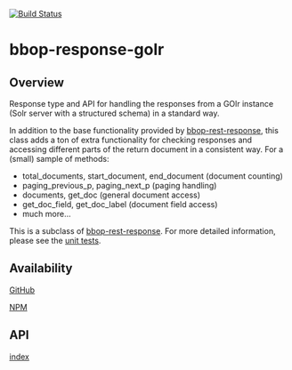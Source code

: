 [![Build Status](https://travis-ci.org/berkeleybop/bbop-response-golr.svg)](https://travis-ci.org/berkeleybop/bbop-response-golr)

# bbop-response-golr

## Overview

Response type and API for handling the responses from a GOlr instance
(Solr server with a structured schema) in a standard way.

In addition to the base functionality provided by [bbop-rest-response](https://github.com/berkeleybop/bbop-rest-response), this class adds a ton of extra functionality for checking responses and accessing different parts of the return document in a consistent way. For a (small) sample of methods:

* total\_documents, start\_document, end\_document (document counting)
* paging\_previous\_p, paging\_next\_p (paging handling)
* documents, get\_doc (general document access)
* get\_doc\_field, get\_doc\_label (document field access)
* much more...

This is a subclass of [bbop-rest-response](https://github.com/berkeleybop/bbop-rest-response). For more detailed information, please see
the [unit tests](https://github.com/berkeleybop/bbop-response-golr/tree/master/tests).

## Availability

[GitHub](https://github.com/berkeleybop/bbop-response-golr)

[NPM](https://www.npmjs.com/package/bbop-response-golr)

## API

[index](https://berkeleybop.github.io/bbop-response-golr/doc/index.html)
